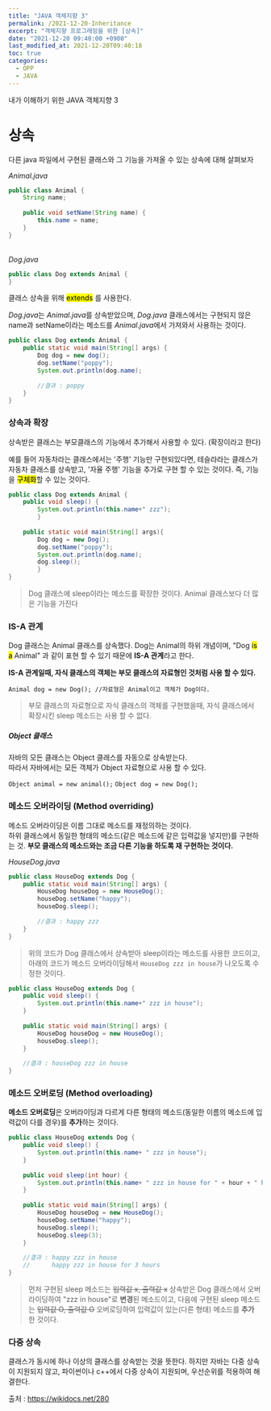 ```yaml
---
title: "JAVA 객체지향 3"
permalink: /2021-12-20-Inheritance
excerpt: "객체지향 프로그래밍을 위한 [상속]"
date: "2021-12-20 09:40:00 +0900"
last_modified_at: 2021-12-20T09:40:18
toc: true
categories:
  - OPP
  - JAVA
---
```

내가 이해하기 위한 JAVA 객체지향 3
# 상속

다른 java 파일에서 구현된 클래스와 그 기능을 가져올 수 있는 상속에 대해 살펴보자

*Animal.java*

```java
public class Animal {
	String name;
	
	public void setName(String name) {
		this.name = name;
	}
}
```

<br/>*Dog.java*
```java
public class Dog extends Animal {
}
```

클래스 상속을 위해 <mark>extends</mark> 를 사용한다.

*Dog.java*는 *Animal.java*를 상속받았으며, *Dog.java* 클래스에서는 구현되지 않은 name과 setName이라는 메소드를 *Animal.java*에서 가져와서 사용하는 것이다.

```java
public class Dog extends Animal {
	public static void main(String[] args) {
		Dog dog = new dog();
		dog.setName("poppy");
		System.out.println(dog.name);
		
		//결과 : poppy
	}
}
```
### 상속과 확장
상속받은 클래스는 부모클래스의 기능에서 추가해서 사용할 수 있다. (확장이라고 한다)

예를 들어 자동차라는 클래스에서는 '주행' 기능만 구현되있다면, 테슬라라는 클래스가 자동차 클래스를 상속받고, '자율 주행' 기능을 추가로 구현 할 수 있는 것이다.
즉, 기능을 <mark>구체화</mark>할 수 있는 것이다.

```java
public class Dog extends Animal {
	public void sleep() {
		System.out.println(this.name+" zzz");
		}
	
	public static void main(String[] args){
		Dog dog = new Dog();
		dog.setName("poppy");
		System.out.println(dog.name);
		dog.sleep();
		}
}
```

> Dog 클래스에 sleep이라는 메소드를 확장한 것이다. Animal 클래스보다 더 많은 기능을 가진다

### IS-A 관계
Dog 클래스는 Animal 클래스를 상속했다. Dog는 Animal의 하위 개념이며, "Dog <mark>is  a</mark> Animal" 과 같이 표현 할 수 있기 때문에 **IS-A 관계**라고 한다.

**IS-A 관계일때, 자식 클래스의 객체는 부모 클래스의 자료형인 것처럼 사용 할 수 있다.**

`Animal dog = new Dog(); //자료형은 Animal이고 객체가 Dog이다.`

> 부모 클래스의 자료형으로 자식 클래스의 객체를 구현했을때, 자식 클래스에서 확장시킨 sleep 메소드는 사용 할 수 없다.

##### Object 클래스
자바의 모든 클래스는 Object 클래스를 자동으로 상속받는다.<br/>
따라서 자바에서는 모든 객체가 Object 자료형으로 사용 할 수 있다.

`Object animal = new animal();`
`Object dog = new Dog();`

### 메소드 오버라이딩 (Method overriding)

메소드 오버라이딩은 이름 그대로 메소드를 재정의하는 것이다.<br/>
하위 클래스에서 동일한 형태의 메소드(같은 메소드에 같은 입력값을 넣지만)를 구현하는 것. **부모 클래스의 메소드와는 조금 다른 기능을 하도록 재 구현하는 것이다.**

*HouseDog.java*

```java
public class HouseDog extends Dog {
	public static void main(String[] args) {
		HouseDog houseDog = new HouseDog();
		houseDog.setName("happy");
		houseDog.sleep();
		
		//결과 : happy zzz
	}
}
```

> 위의 코드가 Dog 클래스에서 상속받아 sleep이라는 메소드를 사용한 코드이고, 아래의 코드가 메소드 오버라이딩해서 `HouseDog zzz in house`가 나오도록 수정한 것이다.

```java
public class HouseDog extends Dog {
	public void sleep() {
		System.out.println(this.name+" zzz in house");
	}
	
	public static void main(String[] args) {
		HouseDog houseDog = new HouseDog();
		houseDog.sleep();
	}
	
	//결과 : houseDog zzz in house
}
```

### 메소드 오버로딩 (Method overloading)
**메소드 오버로딩**은 오버라이딩과 다르게 다른 형태의 메소드(동일한 이름의 메소드에 입력값이 다를 경우)를 **추가**하는 것이다.

```java
public class HouseDog extends Dog {
	public void sleep() {
		System.out.println(this.name+ " zzz in house");
	}
	
	public void sleep(int hour) {
		System.out.println(this.name+ " zzz in house for " + hour + " hours");
	}
	
	public static void main(String[] args) {
		HouseDog houseDog = new HouseDog();
		houseDog.setName("happy");
		houseDog.sleep();
		houseDog.sleep(3);
	}
	
	//결과 : happy zzz in house
	//		happy zzz in house for 3 hours
}
```

> 먼저 구현된 sleep 메소드는 ~~입력값 x, 출력값 x~~ 상속받은 Dog 클래스에서 오버라이딩하여 "zzz in house"로 **변경**된 메소드이고,
> 다음에 구현된 sleep 메소드는 ~~입력값 O, 출력값 O~~ 오버로딩하여 입력값이 있는(다른 형태) 메소드를 **추가** 한 것이다.

### 다중 상속

클래스가 동시에 하나 이상의 클래스를 상속받는 것을 뜻한다.
하지만 자바는 다중 상속이 지원되지 않고, 파이썬이나 c++에서 다중 상속이 지원되며, 우선순위를 적용하여 해결한다.

출처 : https://wikidocs.net/280

